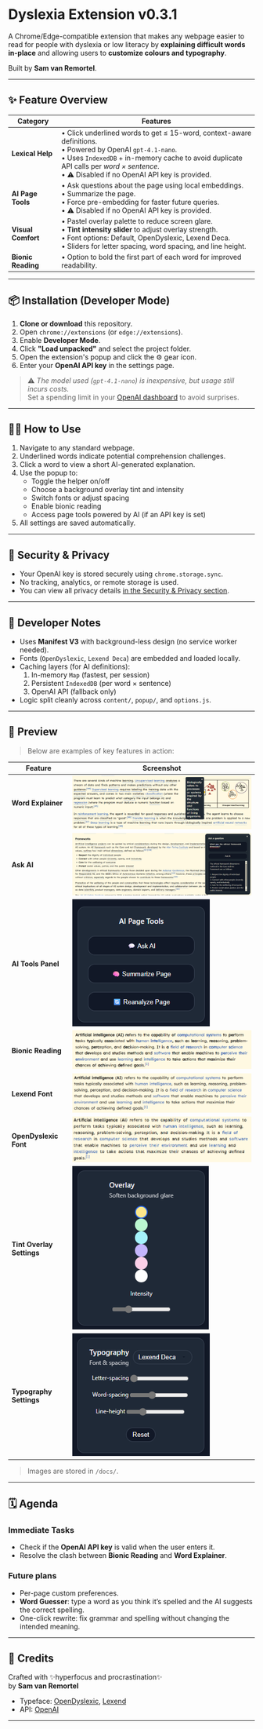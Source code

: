 # Dyslexia Extension v0.3.1

A Chrome/Edge-compatible extension that makes any webpage easier to read for people with dyslexia or low literacy by **explaining difficult words in-place** and allowing users to **customize colours and typography**.

Built by **Sam van Remortel**.

---

## ✨ Feature Overview

| Category          | Features |
|------------------|----------|
| **Lexical Help** | • Click underlined words to get ≤ 15-word, context-aware definitions.<br>• Powered by OpenAI `gpt-4.1-nano`.<br>• Uses `IndexedDB` + in-memory cache to avoid duplicate API calls per *word × sentence*. <br>• ⚠️ Disabled if no OpenAI API key is provided. |
| **AI Page Tools** | • Ask questions about the page using local embeddings.<br>• Summarize the page.<br>• Force pre-embedding for faster future queries.<br>• ⚠️ Disabled if no OpenAI API key is provided. |
| **Visual Comfort** | • Pastel overlay palette to reduce screen glare.<br>• **Tint intensity slider** to adjust overlay strength.<br>• Font options: Default, OpenDyslexic, Lexend Deca.<br>• Sliders for letter spacing, word spacing, and line height. |
| **Bionic Reading** | • Option to bold the first part of each word for improved readability. |

---

## 📦 Installation (Developer Mode)

1. **Clone or download** this repository.
2. Open `chrome://extensions` (or `edge://extensions`).
3. Enable **Developer Mode**.
4. Click **"Load unpacked"** and select the project folder.
5. Open the extension's popup and click the ⚙️ gear icon.
6. Enter your **OpenAI API key** in the settings page.

> ⚠️ *The model used (`gpt-4.1-nano`) is inexpensive, but usage still incurs costs.*  
> Set a spending limit in your [OpenAI dashboard](https://platform.openai.com/account/billing/limits) to avoid surprises.

---

## 🧑‍🏫 How to Use

1. Navigate to any standard webpage.
2. Underlined words indicate potential comprehension challenges.
3. Click a word to view a short AI-generated explanation.
4. Use the popup to:
   * Toggle the helper on/off
   * Choose a background overlay tint and intensity
   * Switch fonts or adjust spacing
   * Enable bionic reading
   * Access page tools powered by AI (if an API key is set)
5. All settings are saved automatically.

---

## 🔐 Security & Privacy

* Your OpenAI key is stored securely using `chrome.storage.sync`.
* No tracking, analytics, or remote storage is used.
* You can view all privacy details [in the Security & Privacy section](./security.html).

---

## 🔧 Developer Notes

* Uses **Manifest V3** with background-less design (no service worker needed).
* Fonts (`OpenDyslexic`, `Lexend Deca`) are embedded and loaded locally.
* Caching layers (for AI definitions):
  1. In-memory `Map` (fastest, per session)
  2. Persistent `IndexedDB` (per word × sentence)
  3. OpenAI API (fallback only)
* Logic split cleanly across `content/`, `popup/`, and `options.js`.

---

## 📸 Preview

> Below are examples of key features in action:

| Feature | Screenshot |
|--------|------------|
| **Word Explainer** | ![Word Explainer](docs/Word%20Explainer.png) |
| **Ask AI** | ![Ask AI](docs/Ask%20AI.png) |
| **AI Tools Panel** | ![AI Tools](docs/AI%20Tools.png) |
| **Bionic Reading** | ![Bionic Reading](docs/Bionic%20Reading.png) |
| **Lexend Font** | ![Lexend Font](docs/Lexend%20Font.png) |
| **OpenDyslexic Font** | ![OpenDyslexic Font](docs/OpenDyslexic%20Font.png) |
| **Tint Overlay Settings** | ![Tint Overlay Settings](docs/Tint%20overlay%20Settings.png) |
| **Typography Settings** | ![Typography Settings](docs/Typography%20Settings.png) |

> Images are stored in `/docs/`. 

---

## 🗓️ Agenda

### Immediate Tasks

* Check if the **OpenAI API key** is valid when the user enters it.
* Resolve the clash between **Bionic Reading** and **Word Explainer**.

### Future plans

* Per-page custom preferences.
* **Word Guesser**: type a word as you think it’s spelled and the AI suggests the correct spelling.
* One-click rewrite: fix grammar and spelling without changing the intended meaning.

---

## 🙏 Credits

Crafted with ✨hyperfocus and procrastination✨  
by **Sam van Remortel**

* Typeface: [OpenDyslexic](https://opendyslexic.org/), [Lexend](https://www.lexend.com/)
* API: [OpenAI](https://platform.openai.com/)

---

